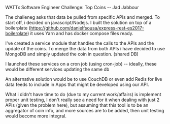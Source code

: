 WATTx Software Engineer Challenge: Top Coins -- Jad Jabbour

The challeneg asks that data be pulled from specific APIs and merged. To start off, i decided on javascript/Nodejs.
I built the solution on top of a boilerplate (https://github.com/danielfsousa/express-rest-es2017-boilerplate) it uses
Yarn and has docker compose files ready.

I've created a service module that handles the calls to the APIs and the update of the coins.
To merge the data from both APIs i have decided to use MongoDB and simply updated the coin in question. (shared DB)

I launched these services on a cron job (using cron-job) -- ideally, these would be different services updating the same db

An alternative solution would be to use CouchDB or even add Redis for live data feeds to include in Apps that might be developed
using our API. 

What i didn't have time to do (due to my current work/affairs) is implement proper unit testing, I don't really see a need for it when dealing with just 2 APIs (given the problem here), but assuming that this tool is to be an aggregator of coin info, and more 
sources are to be added, then unit testing would become more integral. 

